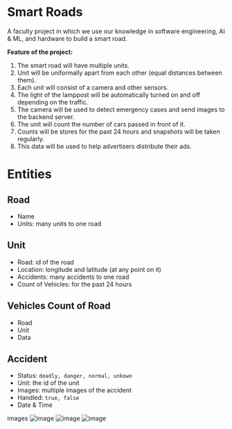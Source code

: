 # Smart Roads

A faculty project in which we use our knowledge in software engineering, AI & ML, and hardware to build a smart road. 

**Feature of the project:**

1. The smart road will have multiple units.
2. Unit will be uniformally apart from each other (equal distances between them).
3. Each unit will consist of a camera and other sensors.
4. The light of the lamppost will be automatically turned on and off depending on the traffic.
5. The camera will be used to detect emergency cases and send images to the backend server.
6. The unit will count the number of cars passed in front of it.
8. Counts will be stores for the past 24 hours and snapshots will be taken regularly.
9. This data will be used to help advertisers distribute their ads.

# Entities

## Road

- Name
- Units: many units to one road

## Unit

- Road: id of the road
- Location: longitude and latitude (at any point on it)
- Accidents: many accidents to one road
- Count of Vehicles: for the past 24 hours

## Vehicles Count of Road

- Road
- Unit
- Data

## Accident

- Status: `deadly, danger, normal, unkown`
- Unit: the id of the unit
- Images: multiple images of the accident
- Handled: `true, false`
- Date & Time

images
![image](https://github.com/MohamedHamed12/smartroads/assets/90472426/da1a4060-1653-4308-8c03-f6a8a04662de)
![image](https://github.com/MohamedHamed12/smartroads/assets/90472426/266fe7dc-2702-4a2d-99ac-4956bb0a77a8)
![image](https://github.com/MohamedHamed12/smartroads/assets/90472426/35fc1c7e-b458-422b-b5aa-330173466704)



